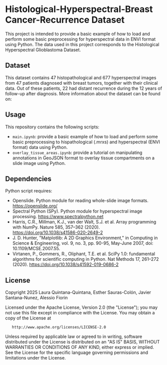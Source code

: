 # Histological-Hyperspectral-Breast Cancer-Recurrence Dataset
This project is intended to provide a basic example of how to load and perform some basic preprocessing for hyperspectral data in ENVI format using Python. The data used in this project corresponds to the Histological Hyperspectral Glioblastoma Dataset.

## Dataset 

This dataset contains 47 histopathological and 677 hyperspectral images from 47 patients diagnosed with breast tumors, together with their clinical data. Out of these patients, 22 had distant recurrence during the 12 years of follow-up after diagnosis. More information about the dataset can be found on:

## Usage

This repository contains the following scripts:
* `main.ipynb`: provide a basic example of how to load and perform some basic preprocessing to hispathological (.mrxs) and hyperspectral (ENVI format) data using Python.
* `overlay_tissue_areas.ipynb`: provide a tutorial on manipulating annotations in GeoJSON format to overlay tissue compartments on a slide image using Python.
## Dependencies

Python script requires:
   - Openslide. Python module for reading whole-slide image formats. https://openslide.org/  
   - Spectral Python (SPy). Python module for hyperspectral image processing. https://www.spectralpython.net
   - Harris, C.R., Millman, K.J., van der Walt, S.J. et al. Array programming with NumPy. Nature 585, 357–362 (2020). https://doi.org/10.1038/s41586-020-2649-2
   - J. D. Hunter, "Matplotlib: A 2D Graphics Environment," in Computing in Science & Engineering, vol. 9, no. 3, pp. 90-95, May-June 2007, doi: 10.1109/MCSE.2007.55.
   - Virtanen, P., Gommers, R., Oliphant, T.E. et al. SciPy 1.0: fundamental algorithms for scientific computing in Python. Nat Methods 17, 261–272 (2020). https://doi.org/10.1038/s41592-019-0686-2


## License

Copyright 2025 Laura Quintana-Quintana, Esther Sauras-Colón, Javier Santana-Nunez, Alessio Fiorin

   Licensed under the Apache License, Version 2.0 (the "License");
   you may not use this file except in compliance with the License.
   You may obtain a copy of the License at

       http://www.apache.org/licenses/LICENSE-2.0

   Unless required by applicable law or agreed to in writing, software
   distributed under the License is distributed on an "AS IS" BASIS,
   WITHOUT WARRANTIES OR CONDITIONS OF ANY KIND, either express or implied.
   See the License for the specific language governing permissions and
   limitations under the License.
